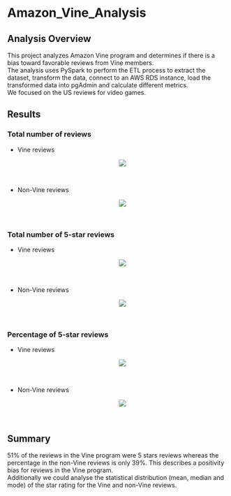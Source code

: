 # Amazon_Vine_Analysis

## Analysis Overview
This project analyzes Amazon Vine program and determines if there is a bias toward favorable reviews from Vine members.\
The analysis uses PySpark to perform the ETL process to extract the dataset, transform the data, connect to an AWS RDS instance, load the transformed data into pgAdmin and calculate different metrics.\
We focused on the US reviews for video games.

## Results
### Total number of reviews
- Vine reviews <p align="center">
    <img src="https://user-images.githubusercontent.com/68669675/99216761-18d62180-279c-11eb-9190-f5af7b8039ad.png"> 
</p>

<br>

- Non-Vine reviews <p align="center">
    <img src="https://user-images.githubusercontent.com/68669675/99216760-17a4f480-279c-11eb-87a8-733eb08893d7.png"> 
</p>
<br>

### Total number of 5-star reviews
- Vine reviews <p align="center">
    <img src="https://user-images.githubusercontent.com/68669675/99217107-e678f400-279c-11eb-9523-a2f5ef938070.png"> 
</p>

<br>

- Non-Vine reviews <p align="center">
    <img src="https://user-images.githubusercontent.com/68669675/99217109-e7118a80-279c-11eb-93e8-4ea595a723e2.png"> 
</p>
<br>

### Percentage of 5-star reviews
- Vine reviews <p align="center">
    <img src="https://user-images.githubusercontent.com/68669675/99217345-77e86600-279d-11eb-89ce-5704117874da.png"> 
</p>

<br>

- Non-Vine reviews <p align="center">
    <img src="https://user-images.githubusercontent.com/68669675/99217349-79199300-279d-11eb-826d-18001d7e6b68.png"> 
</p>
<br>

## Summary
51% of the reviews in the Vine program were 5 stars reviews whereas the percentage in the non-Vine reviews is only 39%. This describes a positivity bias for reviews in the Vine program.\
Additionally we could analyse the statistical distribution (mean, median and mode) of the star rating for the Vine and non-Vine reviews.
